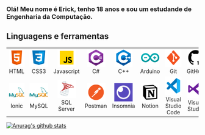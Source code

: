 ### Olá! Meu nome é Erick, tenho 18 anos e sou um estudande de Engenharia da Computação.


## Linguagens e ferramentas
<table>
    <!-- Linha 1 -->
    <tr>
        <td align="center" width="96">
        <a href="https://developer.mozilla.org/en-US/docs/Web/HTML">
            <img src=".github/img/html5.png" width="48" height="48" alt="HTML"/>
        </a>
        <span>HTML</span>
        </td>
        <td align="center" width="96">
        <a href="https://developer.mozilla.org/pt-BR/docs/Web/CSS">
            <img src=".github/img/css3.png" width="48" height="48" alt="CSS3"/>
        </a>
        <span>CSS3</span>
        </td>
        <td align="center" width="96">
        <a href="https://developer.mozilla.org/pt-BR/docs/Web/JavaScript">
            <img src=".github/img/javascript.png" width="48" height="48" alt="Javascript"/>
        </a>
        <span>Javascript</span>
        </td>
        <td align="center" width="96">
        <a href="https://docs.microsoft.com/pt-br/dotnet/csharp/">
            <img src=".github/img/csharp.png" width="48" height="48" alt="C#"/>
        </a>
        <span>C#</span>
        </td>
        <td align="center" width="96">
        <a href="https://docs.microsoft.com/pt-br/cpp/cpp/?view=msvc-160">
            <img src=".github/img/c++.png" width="48" height="48" alt="C++"/>
        </a>
        <span>C++</span>
        </td>
        <td align="center" width="96">
        <a href="https://www.arduino.cc/">
            <img src=".github/img/arduino.png" width="48" height="48" alt="Arduino"/>
        </a>
        <span>Arduino</span>
        </td>
        <td align="center" width="96">
        <a href="https://git-scm.com/">
            <img src=".github/img/git.png" width="48" height="48" alt="Git"/>
        </a>
        <span>Git</span>
        </td>
        <td align="center" width="96">
        <a href="https://github.com/">
            <img src=".github/img/github.png" width="48" height="48" alt="GitHub"/>
        </a>
        <span>GitHub</span>
        </td>
    </tr>
    <!-- Linha 2 -->
    <tr>
        <td align="center" width="96">
        <a href="https://ionicframework.com/">
            <img src=".github/img/mysql.png" width="48" height="48" alt="Ionic"/>
        </a>
        <span>Ionic</span>
        </td>
        <td align="center" width="96">
        <a href="https://www.mysql.com/">
            <img src=".github/img/mysql.png" width="48" height="48" alt="MySQL"/>
        </a>
        <span>MySQL</span>
        </td>
        <td align="center" width="96">
        <a href="https://www.microsoft.com/pt-br/sql-server/sql-server-downloads">
            <img src=".github/img/sqlserver.png" width="48" height="48" alt="SQL Server"/>
        </a>
        <span>SQL Server</span>
        </td>
        <td align="center" width="96">
        <a href="https://www.postman.com/">
            <img src=".github/img/postman.png" width="48" height="48" alt="Postman"/>
        </a>
        <span>Postman</span>
        </td>
        <td align="center" width="96">
        <a href="https://insomnia.rest/download">
            <img src=".github/img/insomnia.jpg" width="48" height="48" alt="Insomnia"/>
        </a>
        <span>Insomnia</span>
        </td>
        <td align="center" width="96">
        <a href="https://www.notion.so/">
            <img src=".github/img/notion.jpg" width="48" height="48" alt="Notion"/>
        </a>
        <span>Notion</span>
        </td>
        <td align="center" width="96">
        <a href="https://code.visualstudio.com/">
            <img src=".github/img/vs-code.png" width="48" height="48" alt="VSCode"/>
        </a>
        <span>Visual Studio Code</span>
        </td>
        <td align="center" width="96">
        <a href="https://visualstudio.microsoft.com/pt-br/">
            <img src=".github/img/visual-studio.png" width="48" height="48" alt="Visual Studio"/>
        </a>
        <span>Visual Studio</span>
        </td>
    </tr>
</table>








































[![Anurag's github stats](https://github-readme-stats.vercel.app/api?username=ErickG123&show_icons=true&count_private=true)](https://github.com/ErickG123/github-readme-stats)